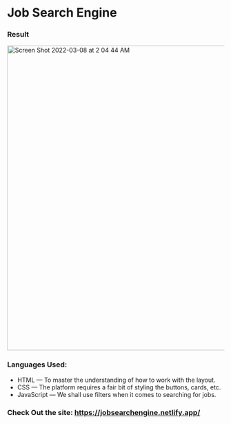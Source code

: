 # Job Search Engine
### Result
<img width="705" alt="Screen Shot 2022-03-08 at 2 04 44 AM" src="https://user-images.githubusercontent.com/31680529/157184597-68220d43-75e3-4b5a-96ef-b83c485dd544.png">

### Languages Used:
- HTML — To master the understanding of how to work with the layout.
- CSS — The platform requires a fair bit of styling the buttons, cards, etc.
- JavaScript — We shall use filters when it comes to searching for jobs.

### Check Out the site: https://jobsearchengine.netlify.app/
